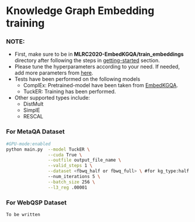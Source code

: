 # Knowledge Graph Embedding training

### **NOTE:**
- First, make sure to be in **MLRC2020-EmbedKGQA/train_embeddings** directory after following the steps in [getting-started](https://github.com/jishnujayakumar/MLRC2020-EmbedKGQA#get-started) section.
- Please tune the hyperparameters according to your need. If needed, add more parameters from [here](https://github.com/jishnujayakumar/MLRC2020-EmbedKGQA/blob/main/train_embeddings/main.py#L312).
- Tests have been performed on the following models
    - ComplEx: Pretrained-model have been taken from [EmbedKGQA](https://github.com/malllabiisc/EmbedKGQA#metaqa).
    - TuckER: Training has been performed.
- Other supported types include: 
    - DistMult
    - SimplE
    - RESCAL  

### For MetaQA Dataset

```bash
#GPU-mode:enabled
python main.py  --model TuckER \
                --cuda True \
                --outfile output_file_name \
                --valid_steps 1 \
                --dataset <fbwq_half or fbwq_full> \ #for kg_type:half use dataset:fbwq_half, #for kg_type:full use dataset:fbwq_full
                --num_iterations 5 \
                --batch_size 256 \
                --l3_reg .00001
```

### For WebQSP Dataset

```bash
To be written
```
